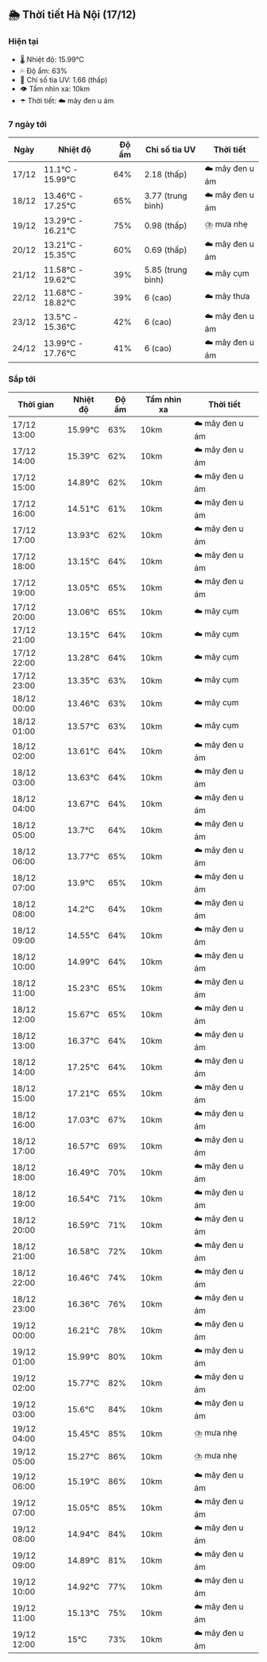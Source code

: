 ## 🌦️ Thời tiết Hà Nội (17/12)

### Hiện tại

- 🌡️ Nhiệt độ: 15.99℃
- 💦 Độ ẩm: 63%
- 🌟 Chỉ số tia UV: 1.66 (thấp)
- 👁️ Tầm nhìn xa: 10km
- ☂️ Thời tiết: ☁️ mây đen u ám

### 7 ngày tới

| Ngày | Nhiệt độ | Độ ẩm | Chỉ số tia UV | Thời tiết |
| --- | --- | --- | --- | --- |
| 17/12 | 11.1℃ - 15.99℃ | 64% | 2.18 (thấp) | ☁️ mây đen u ám |
| 18/12 | 13.46℃ - 17.25℃ | 65% | 3.77 (trung bình) | ☁️ mây đen u ám |
| 19/12 | 13.29℃ - 16.21℃ | 75% | 0.98 (thấp) | ⛈️ mưa nhẹ |
| 20/12 | 13.21℃ - 15.35℃ | 60% | 0.69 (thấp) | ☁️ mây đen u ám |
| 21/12 | 11.58℃ - 19.62℃ | 39% | 5.85 (trung bình) | ☁️ mây cụm |
| 22/12 | 11.68℃ - 18.82℃ | 39% | 6 (cao) | ☁️ mây thưa |
| 23/12 | 13.5℃ - 15.36℃ | 42% | 6 (cao) | ☁️ mây đen u ám |
| 24/12 | 13.99℃ - 17.76℃ | 41% | 6 (cao) | ☁️ mây đen u ám |

### Sắp tới

| Thời gian | Nhiệt độ | Độ ẩm | Tầm nhìn xa | Thời tiết |
| --- | --- | --- | --- | --- |
| 17/12 13:00 | 15.99℃ | 63% | 10km | ☁️ mây đen u ám |
| 17/12 14:00 | 15.39℃ | 62% | 10km | ☁️ mây đen u ám |
| 17/12 15:00 | 14.89℃ | 62% | 10km | ☁️ mây đen u ám |
| 17/12 16:00 | 14.51℃ | 61% | 10km | ☁️ mây đen u ám |
| 17/12 17:00 | 13.93℃ | 62% | 10km | ☁️ mây đen u ám |
| 17/12 18:00 | 13.15℃ | 64% | 10km | ☁️ mây đen u ám |
| 17/12 19:00 | 13.05℃ | 65% | 10km | ☁️ mây đen u ám |
| 17/12 20:00 | 13.06℃ | 65% | 10km | ☁️ mây cụm |
| 17/12 21:00 | 13.15℃ | 64% | 10km | ☁️ mây cụm |
| 17/12 22:00 | 13.28℃ | 64% | 10km | ☁️ mây cụm |
| 17/12 23:00 | 13.35℃ | 63% | 10km | ☁️ mây cụm |
| 18/12 00:00 | 13.46℃ | 63% | 10km | ☁️ mây cụm |
| 18/12 01:00 | 13.57℃ | 63% | 10km | ☁️ mây cụm |
| 18/12 02:00 | 13.61℃ | 64% | 10km | ☁️ mây đen u ám |
| 18/12 03:00 | 13.63℃ | 64% | 10km | ☁️ mây đen u ám |
| 18/12 04:00 | 13.67℃ | 64% | 10km | ☁️ mây đen u ám |
| 18/12 05:00 | 13.7℃ | 64% | 10km | ☁️ mây đen u ám |
| 18/12 06:00 | 13.77℃ | 65% | 10km | ☁️ mây đen u ám |
| 18/12 07:00 | 13.9℃ | 65% | 10km | ☁️ mây đen u ám |
| 18/12 08:00 | 14.2℃ | 64% | 10km | ☁️ mây đen u ám |
| 18/12 09:00 | 14.55℃ | 64% | 10km | ☁️ mây đen u ám |
| 18/12 10:00 | 14.99℃ | 64% | 10km | ☁️ mây đen u ám |
| 18/12 11:00 | 15.23℃ | 65% | 10km | ☁️ mây đen u ám |
| 18/12 12:00 | 15.67℃ | 65% | 10km | ☁️ mây đen u ám |
| 18/12 13:00 | 16.37℃ | 64% | 10km | ☁️ mây đen u ám |
| 18/12 14:00 | 17.25℃ | 64% | 10km | ☁️ mây đen u ám |
| 18/12 15:00 | 17.21℃ | 65% | 10km | ☁️ mây đen u ám |
| 18/12 16:00 | 17.03℃ | 67% | 10km | ☁️ mây đen u ám |
| 18/12 17:00 | 16.57℃ | 69% | 10km | ☁️ mây đen u ám |
| 18/12 18:00 | 16.49℃ | 70% | 10km | ☁️ mây đen u ám |
| 18/12 19:00 | 16.54℃ | 71% | 10km | ☁️ mây đen u ám |
| 18/12 20:00 | 16.59℃ | 71% | 10km | ☁️ mây đen u ám |
| 18/12 21:00 | 16.58℃ | 72% | 10km | ☁️ mây đen u ám |
| 18/12 22:00 | 16.46℃ | 74% | 10km | ☁️ mây đen u ám |
| 18/12 23:00 | 16.36℃ | 76% | 10km | ☁️ mây đen u ám |
| 19/12 00:00 | 16.21℃ | 78% | 10km | ☁️ mây đen u ám |
| 19/12 01:00 | 15.99℃ | 80% | 10km | ☁️ mây đen u ám |
| 19/12 02:00 | 15.77℃ | 82% | 10km | ☁️ mây đen u ám |
| 19/12 03:00 | 15.6℃ | 84% | 10km | ☁️ mây đen u ám |
| 19/12 04:00 | 15.45℃ | 85% | 10km | ⛈️ mưa nhẹ |
| 19/12 05:00 | 15.27℃ | 86% | 10km | ⛈️ mưa nhẹ |
| 19/12 06:00 | 15.19℃ | 86% | 10km | ☁️ mây đen u ám |
| 19/12 07:00 | 15.05℃ | 85% | 10km | ☁️ mây đen u ám |
| 19/12 08:00 | 14.94℃ | 84% | 10km | ☁️ mây đen u ám |
| 19/12 09:00 | 14.89℃ | 81% | 10km | ☁️ mây đen u ám |
| 19/12 10:00 | 14.92℃ | 77% | 10km | ☁️ mây đen u ám |
| 19/12 11:00 | 15.13℃ | 75% | 10km | ☁️ mây đen u ám |
| 19/12 12:00 | 15℃ | 73% | 10km | ☁️ mây đen u ám |

